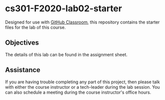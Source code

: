 
# cs301-F2020-lab02-starter

Designed for use with [GitHub Classroom](https://classroom.github.com/), this repository contains the starter files for the lab of this course.

## Objectives

The details of this lab can be found in the assignment sheet.


## Assistance

If you are having trouble completing any part of this project, then please talk with either the course instructor or a tech-leader during the lab session. You can also schedule a meeting during the course instructor's office hours.
